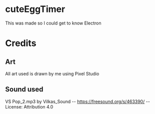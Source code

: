# cuteEggTimer

This was made so I could get to know Electron

# Credits

## Art

All art used is drawn by me using Pixel Studio

## Sound used

VS Pop_2.mp3 by Vilkas_Sound -- https://freesound.org/s/463390/ -- License: Attribution 4.0
